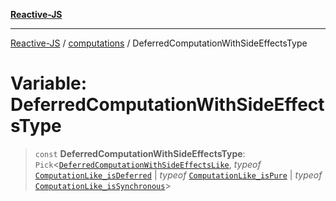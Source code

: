 [**Reactive-JS**](../../README.md)

***

[Reactive-JS](../../README.md) / [computations](../README.md) / DeferredComputationWithSideEffectsType

# Variable: DeferredComputationWithSideEffectsType

> `const` **DeferredComputationWithSideEffectsType**: `Pick`\<[`DeferredComputationWithSideEffectsLike`](../interfaces/DeferredComputationWithSideEffectsLike.md), *typeof* [`ComputationLike_isDeferred`](ComputationLike_isDeferred.md) \| *typeof* [`ComputationLike_isPure`](ComputationLike_isPure.md) \| *typeof* [`ComputationLike_isSynchronous`](ComputationLike_isSynchronous.md)\>
